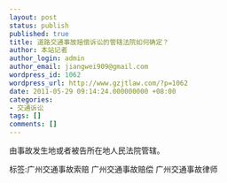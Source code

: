 ```yaml
---
layout: post
status: publish
published: true
title: 道路交通事故赔偿诉讼的管辖法院如何确定？
author: 本站记者
author_login: admin
author_email: jiangwei909@gmail.com
wordpress_id: 1062
wordpress_url: http://www.gzjtlaw.com/?p=1062
date: 2011-05-29 09:14:24.000000000 +08:00
categories:
- 交通诉讼
tags: []
comments: []
---
```

由事故发生地或者被告所在地人民法院管辖。 标签:广州交通事故索赔 广州交通事故赔偿 广州交通事故律师
